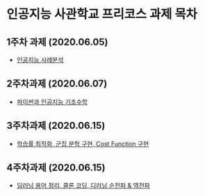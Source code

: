 # 인공지능 사관학교 프리코스 과제 목차

## 1주차 과제 (2020.06.05)
+ [인공지능 사례분석](https://github.com/tpqls0327/AI_FIRST_4service/blob/master/ai_service.ipynb)

## 2주차과제 (2020.06.07)
+ [파이썬과 인공지능 기초수학](https://github.com/tpqls0327/AI_FIRST_4service/blob/master/2%EC%A3%BC%EC%B0%A8%EA%B3%BC%EC%A0%9C.ipynb)

## 3주차과제 (2020.06.15)
+ [학습률 최적화, 군집 분헉 구현, Cost Function 구현](https://github.com/tpqls0327/AI_FIRST_4service/blob/master/3%EC%A3%BC%EC%B0%A8_%EA%B3%BC%EC%A0%9C.ipynb)

## 4주차과제 (2020.06.15)
+ [딥러닝 용어 정리, 클론 코딩, 디러닝 순전파 & 역전파 ](https://github.com/tpqls0327/AI_FIRST_4service/blob/master/4%EC%A3%BC%EC%B0%A8_%EA%B3%BC%EC%A0%9C.ipynb)
